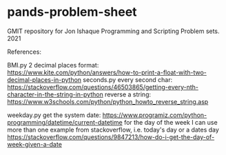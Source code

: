 # pands-problem-sheet
GMIT repository for Jon Ishaque Programming and Scripting Problem sets. 2021

References:

BMI.py 
    2 decimal places format: https://www.kite.com/python/answers/how-to-print-a-float-with-two-decimal-places-in-python
seconds.py
    every second char: https://stackoverflow.com/questions/46503865/getting-every-nth-character-in-the-string-in-python
    reverse a string: https://www.w3schools.com/python/python_howto_reverse_string.asp


weekday.py
    get the system date:
    https://www.programiz.com/python-programming/datetime/current-datetime
    for the day of the week I can use more than one example from stackoverflow, i.e. today's day or a dates day
    https://stackoverflow.com/questions/9847213/how-do-i-get-the-day-of-week-given-a-date
